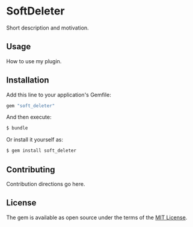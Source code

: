 # SoftDeleter
Short description and motivation.

## Usage
How to use my plugin.

## Installation
Add this line to your application's Gemfile:

```ruby
gem "soft_deleter"
```

And then execute:
```bash
$ bundle
```

Or install it yourself as:
```bash
$ gem install soft_deleter
```

## Contributing
Contribution directions go here.

## License
The gem is available as open source under the terms of the [MIT License](https://opensource.org/licenses/MIT).
